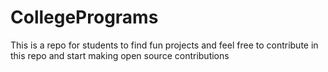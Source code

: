 # CollegePrograms
This is a repo for students to find fun projects and feel free to contribute in this repo and start making open source contributions 
